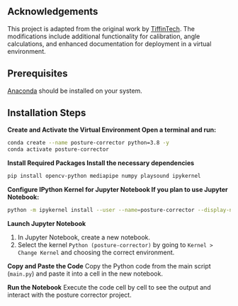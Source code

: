 ## Acknowledgements
This project is adapted from the original work by [TiffinTech](https://github.com/TiffinTech/posture-corrector). The modifications include additional functionality for calibration, angle calculations, and enhanced documentation for deployment in a virtual environment.

## Prerequisites
[Anaconda](https://www.anaconda.com/) should be installed on your system.

## Installation Steps

**Create and Activate the Virtual Environment Open a terminal and run:**
```bash
conda create --name posture-corrector python=3.8 -y
conda activate posture-corrector
```

**Install Required Packages Install the necessary dependencies**
```bash
pip install opencv-python mediapipe numpy playsound ipykernel
```

**Configure IPython Kernel for Jupyter Notebook If you plan to use Jupyter Notebook:**
```bash
python -m ipykernel install --user --name=posture-corrector --display-name "Python (posture-corrector)"
```

**Launch Jupyter Notebook**

1. In Jupyter Notebook, create a new notebook.
2. Select the kernel `Python (posture-corrector)` by going to `Kernel > Change Kernel` and choosing the correct environment.

**Copy and Paste the Code**
Copy the Python code from the main script (`main.py`) and paste it into a cell in the new notebook.

**Run the Notebook**
Execute the code cell by cell to see the output and interact with the posture corrector project.
